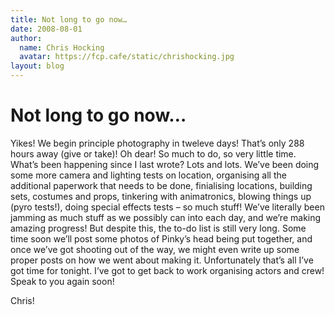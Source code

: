 ```yaml
---
title: Not long to go now…
date: 2008-08-01
author:
  name: Chris Hocking
  avatar: https://fcp.cafe/static/chrishocking.jpg
layout: blog
---
```

# Not long to go now…

Yikes! We begin principle photography in tweleve days! That’s only 288 hours away (give or take)! Oh dear! So much to do, so very little time. What’s been happening since I last wrote? Lots and lots. We’ve been doing some more camera and lighting tests on location, organising all the additional paperwork that needs to be done, finialising locations, building sets, costumes and props, tinkering with animatronics, blowing things up (pyro tests!), doing special effects tests – so much stuff! We’ve literally been jamming as much stuff as we possibly can into each day, and we’re making amazing progress! But despite this, the to-do list is still very long. Some time soon we’ll post some photos of Pinky’s head being put together, and once we’ve got shooting out of the way, we might even write up some proper posts on how we went about making it. Unfortunately that’s all I’ve got time for tonight. I’ve got to get back to work organising actors and crew! Speak to you again soon!

Chris!